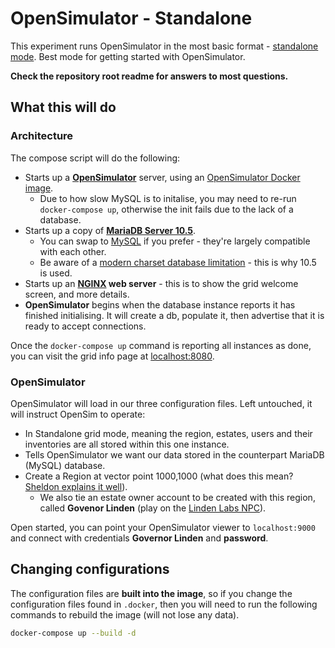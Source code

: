 # OpenSimulator - Standalone

This experiment runs OpenSimulator in the most basic format - [standalone mode](http://opensimulator.org/wiki/Configuration). Best mode for getting started with OpenSimulator.

**Check the repository root readme for answers to most questions.**

## What this will do

### Architecture

The compose script will do the following:

* Starts up a **[OpenSimulator](http://opensimulator.org/wiki/Main_Page)** server, using an [OpenSimulator Docker image](https://hub.docker.com/r/soupbowl/opensimulator).
  * Due to how slow MySQL is to initalise, you may need to re-run `docker-compose up`, otherwise the init fails due to the lack of a database.
* Starts up a copy of **[MariaDB Server 10.5](https://mariadb.org/)**.
  * You can swap to [MySQL](https://hub.docker.com/_/mysql/) if you prefer - they're largely compatible with each other.
  * Be aware of a [modern charset database limitation](http://opensimulator.org/mantis/view.php?id=8919) - this is why 10.5 is used.
* Starts up an **[NGINX](https://nginx.org/en/) web server** - this is to show the grid welcome screen, and more details.
* **OpenSimulator** begins when the database instance reports it has finished initialising. It will create a db, populate it, then advertise that it is ready to accept connections.

Once the `docker-compose up` command is reporting all instances as done, you can visit the grid info page at [localhost:8080](http://localhost:8080). 

### OpenSimulator

OpenSimulator will load in our three configuration files. Left untouched, it will instruct OpenSim to operate:

* In Standalone grid mode, meaning the region, estates, users and their inventories are all stored within this one instance.
* Tells OpenSimulator we want our data stored in the counterpart MariaDB (MySQL) database.
* Create a Region at vector point 1000,1000 (what does this mean? [Sheldon explains it well](https://youtu.be/Xk_sAi9mgxg?t=24)).
  * We also tie an estate owner account to be created with this region, called **Govenor Linden** (play on the [Linden Labs NPC](https://secondlife.fandom.com/wiki/Governor_Linden)). 

Open started, you can point your OpenSimulator viewer to `localhost:9000` and connect with credentials **Governor Linden** and **password**.

## Changing configurations

The configuration files are **built into the image**, so if you change the configuration files found in `.docker`, then you will need to run the following commands to rebuild the image (will not lose any data).

```bash
docker-compose up --build -d
```
